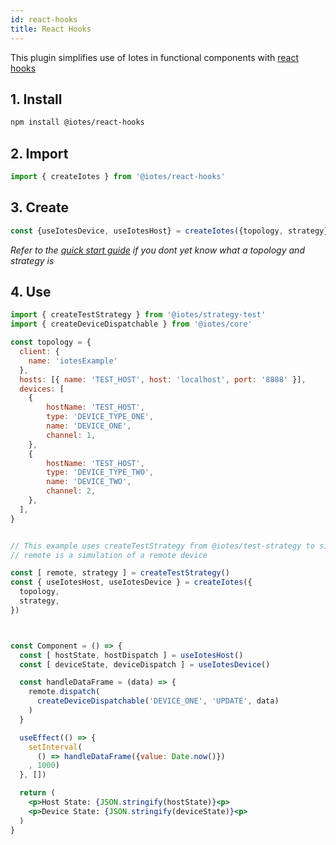 ```yaml
---
id: react-hooks
title: React Hooks
---
```


This plugin simplifies use of Iotes in functional components with [react hooks](https://reactjs.org/docs/hooks-intro.html)

## 1. Install

```bash
npm install @iotes/react-hooks
```

## 2. Import

```javascript
import { createIotes } from '@iotes/react-hooks'
```

## 3. Create

```javascript
const {useIotesDevice, useIotesHost} = createIotes({topology, strategy})
```

*Refer to the [quick start guide](/docs/introduction/getting-started) if you dont yet know what a topology and strategy is*

## 4. Use

```jsx
import { createTestStrategy } from '@iotes/strategy-test'
import { createDeviceDispatchable } from '@iotes/core'

const topology = {
  client: {
    name: 'iotesExample'
  },
  hosts: [{ name: 'TEST_HOST', host: 'localhost', port: '8888' }],
  devices: [
    {
        hostName: 'TEST_HOST',
        type: 'DEVICE_TYPE_ONE',
        name: 'DEVICE_ONE',
        channel: 1,
    },
    {
        hostName: 'TEST_HOST',
        type: 'DEVICE_TYPE_TWO',
        name: 'DEVICE_TWO',
        channel: 2,
    },
  ],
}


// This example uses createTestStrategy from @iotes/test-strategy to simulate a connection
// remote is a simulation of a remote device

const [ remote, strategy ] = createTestStrategy()
const { useIotesHost, useIotesDevice } = createIotes({
  topology,
  strategy,
})



const Component = () => {
  const [ hostState, hostDispatch ] = useIotesHost()
  const [ deviceState, deviceDispatch ] = useIotesDevice()

  const handleDataFrame = (data) => {
    remote.dispatch(
      createDeviceDispatchable('DEVICE_ONE', 'UPDATE', data)
    )
  }

  useEffect(() => {
    setInterval(
      () => handleDataFrame({value: Date.now()})
    , 1000)
  }, [])

  return (
    <p>Host State: {JSON.stringify(hostState)}<p>
    <p>Device State: {JSON.stringify(deviceState)}<p>
  )
}
```



